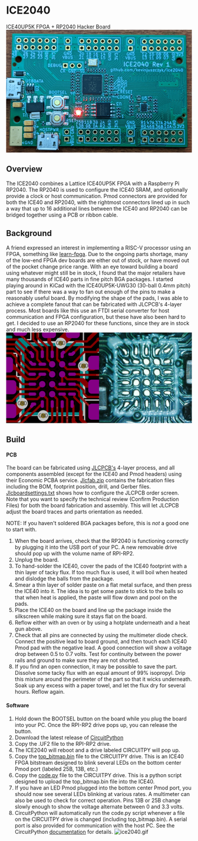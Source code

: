 # ICE2040
ICE40UP5K FPGA + RP2040 Hacker Board
![ice2040](./doc/ice2040.jpg)

## Overview
The ICE2040 combines a Lattice ICE40UP5K FPGA with a Raspberry Pi RP2040. The RP2040 is used to configure the ICE40 SRAM, and optionally provide a clock or host communication. Pmod connectors are provided for both the ICE40 and RP2040, with the rightmost connectors lined up in such a way that up to 16 additional lines between the ICE40 and RP2040 can be bridged together using a PCB or ribbon cable.

## Background
A friend expressed an interest in implementing a RISC-V processor using an FPGA, something like [learn-fpga](https://github.com/BrunoLevy/learn-fpga/blob/master/FemtoRV/TUTORIALS/FROM_BLINKER_TO_RISCV/README.md). Due to the ongoing parts shortage, many of the low-end FPGA dev boards are either out of stock, or have moved out of the pocket change price range. With an eye toward building a board using whatever might still be in stock, I found that the major retailers have many thousands of ICE40 parts in fine pitch BGA packages. I started playing around in KiCad with the ICE40UP5K-UWG30 (30-ball 0.4mm pitch) part to see if there was a way to fan out enough of the pins to make a reasonably useful board. By modifying the shape of the pads, I was able to achieve a complete fanout that can be fabricated with JLCPCB's 4-layer process. Most boards like this use an FTDI serial converter for host communication and FPGA configuration, but these have also been hard to get. I decided to use an RP2040 for these functions, since they are in stock and much less expensive. 
![ice2040footprint](./doc/ice2040footprint.png)

## Build
#### PCB
The board can be fabricated using [JLCPCB's](https://jlcpcb.com/) 4-layer process, and all components assembled (except for the ICE40 and Pmod headers) using their Economic PCBA service. [Jlcfab.zip](./kicad/jlcfab.zip) contains the fabrication files including the BOM, footprint position, drill, and Gerber files. [Jlcboardsettings.txt](./kicad/jlcboardsettings.txt) shows how to configure the JLCPCB order screen. Note that you want to specify the technical review (Confirm Production Files) for both the board fabrication and assembly. This will let JLCPCB adjust the board traces and parts orientation as needed.

NOTE: If you haven't soldered BGA packages before, this is *not* a good one to start with.
1. When the board arrives, check that the RP2040 is functioning correctly by plugging it into the USB port of your PC. A new removable drive should pop up with the volume name of RPI-RP2.
2. Unplug the board.
3. To hand-solder the ICE40, cover the pads of the ICE40 footprint with a thin layer of tacky flux. If too much flux is used, it will boil when heated and dislodge the balls from the package. 
4. Smear a thin layer of solder paste on a flat metal surface, and then press the ICE40 into it. The idea is to get some paste to stick to the balls so that when heat is applied, the paste will flow down and pool on the pads. 
5. Place the ICE40 on the board and line up the package inside the silkscreen while making sure it stays flat on the board. 
6. Reflow either with an oven or by using a hotplate underneath and a heat gun above. 
7. Check that all pins are connected by using the multimeter diode check. Connect the positive lead to board ground, and then touch each ICE40 Pmod pad with the negative lead. A good connection will show a voltage drop between 0.5 to 0.7 volts. Test for continuity between the power rails and ground to make sure they are not shorted. 
8. If you find an open connection, it may be possible to save the part. Dissolve some tacky flux with an equal amount of 99% isopropyl. Drip this mixture around the perimeter of the part so that it wicks underneath. Soak up any excess with a paper towel, and let the flux dry for several hours. Reflow again.

#### Software
1. Hold down the BOOTSEL button on the board while you plug the board into your PC. Once the RPI-RP2 drive pops up, you can release the button.
2. Download the latest release of [CircuitPython](https://circuitpython.org/board/raspberry_pi_pico/)
3. Copy the .UF2 file to the RPI-RP2 drive.
4. The ICE2040 will reboot and a drive labeled CIRCUITPY will pop up.
5. Copy the [top_bitmap.bin](./ice2040/icecube2/multiblink/multiblink_Implmnt/sbt/outputs/bitmap/top_bitmap.bin) file to the CIRCUITPY drive. This is an ICE40 FPGA bitstream designed to blink several LEDs on the bottom center Pmod port (labeled 25B, 13B, etc.)
6. Copy the [code.py](./circuitpython/code.py) file to the CIRCUITPY drive. This is a python script designed to upload the top_bitmap.bin file into the ICE40.
7. If you have an LED Pmod plugged into the bottom center Pmod port, you should now see several LEDs blinking at various rates. A multimeter can also be used to check for correct operation. Pins 13B or 25B change slowly enough to show the voltage alternate between 0 and 3.3 volts.
8. CircuitPython will automatically run the code.py script whenever a file on the CIRCUITPY drive is changed (including top_bitmap.bin). A serial port is also provided for communication with the host PC. See the CircuitPython [documentation](https://learn.adafruit.com/welcome-to-circuitpython) for details.
![ice2040.gif](./doc/ice2040.gif)
